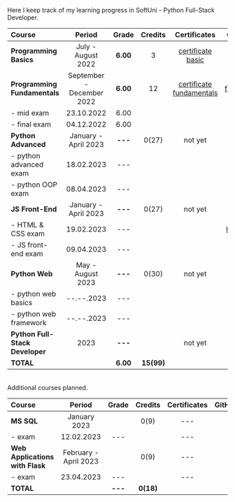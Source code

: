 Here I keep track of my learning progress in SoftUni - Python Full-Stack Developer.

| Course                          |          Period           |  Grade   |  Credits   |        Certificates        |   GitHubRepo   |
|:--------------------------------|:-------------------------:|:--------:|:----------:|:--------------------------:|:--------------:|
| **Programming Basics**          |    July - August 2022     | **6.00** |     3      |    [certificate basic]     |    [basic]     |
| **Programming Fundamentals**    | September - December 2022 | **6.00** |     12     | [certificate fundamentals] | [fundamentals] |
| - mid exam                      |        23.10.2022         |   6.00   |            |                            |                |
| - final exam                    |        04.12.2022         |   6.00   |            |                            |                |
| **Python Advanced**             |   January - April 2023    | **---**  |   0(27)    |          not yet           |                |
| - python advanced exam          |        18.02.2023         |   ---    |            |                            |   [advanced]   |
| - python OOP exam               |        08.04.2023         |   ---    |            |                            |     [OOP]      |
| **JS Front-End**                |   January - April 2023    | **---**  |   0(27)    |          not yet           |                |
| - HTML & CSS exam               |        19.02.2023         |   ---    |            |                            |  [HTML & CSS]  |
| - JS front-end exam             |        09.04.2023         |   ---    |            |                            |                |
| **Python Web**                  |     May - August 2023     | **---**  |   0(30)    |          not yet           |                |
| - python web basics             |        --.--.2023         |   ---    |            |                            |  [web basic]   |
| - python web framework          |        --.--.2023         |   ---    |            |                            |                |
| **Python Full-Stack Developer** |           2023            | **---**  |            |          not yet           |                |
| **TOTAL**                       |                           | **6.00** | **15(99)** |                            |                |

[basic]:https://github.com/VelinIliev/python-basic-softuni
[fundamentals]: https://github.com/VelinIliev/python-fundamentals-softuni
[advanced]: https://github.com/VelinIliev/python-advanced-softuni
[OOP]: https://github.com/VelinIliev/python_oop_softuni
[HTML & CSS]:https://github.com/VelinIliev/html-and-css-softuni
[web basic]: https://github.com/VelinIliev/python_web_basics

[certificate basic]:https://softuni.bg/certificates/details/140540/cdc98c99
[certificate fundamentals]: https://softuni.bg/certificates/details/148794/32086962

<br>
Additional courses planned.

| Course                                |        Period         |  Grade  |  Credits  | Certificates | GitHubRepo |
|:--------------------------------------|:---------------------:|:-------:|:---------:|:------------:|:----------:|
| **MS SQL**                            |     January 2023      |         |   0(9)    |     ---      |    ---     |
| - exam                                |      12.02.2023       |   ---   |           |     ---      |    ---     |
| **Web Applications <br/> with Flask** | February - April 2023 |         |   0(9)    |     ---      |    ---     |
| - exam                                |      23.04.2023       |   ---   |           |     ---      |    ---     |
| **TOTAL**                             |                       | **---** | **0(18)** |              |            |


